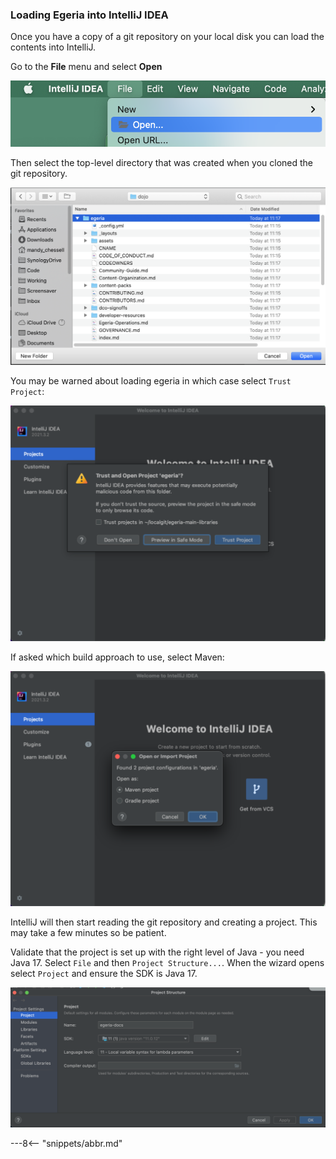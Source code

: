 <!-- SPDX-License-Identifier: CC-BY-4.0 -->
<!-- Copyright Contributors to the ODPi Egeria project 2020. -->

### Loading Egeria into IntelliJ IDEA

Once you have a copy of a git repository on your local disk you can load the contents into IntelliJ.

Go to the **File** menu and select **Open**

![File->Open menu](/education/tutorials/intellij-tutorial/intellij-file-open.png)

Then select the top-level directory that was created when you cloned the git repository.

![Select clone directory](/education/tutorials/intellij-tutorial/intellij-select-clone-directory.png)

You may be warned about loading egeria in which case select `Trust Project`:

![Trust Project](/education/tutorials/intellij-tutorial/intellij-trust-project.png)

If asked which build approach to use, select Maven:

![Import Maven Project](/education/tutorials/intellij-tutorial/intellij-import-maven-project.png)

IntelliJ will then start reading the git repository and creating a project. This may take a few minutes so be patient.

Validate that the project is set up with the right level of Java - you need Java 17.  Select `File` and then `Project Structure...`.  When the wizard opens select `Project` and ensure the SDK is Java 17.

![Set Java level](/education/tutorials/intellij-tutorial/intellij-set-java-level.png)


---8<-- "snippets/abbr.md"